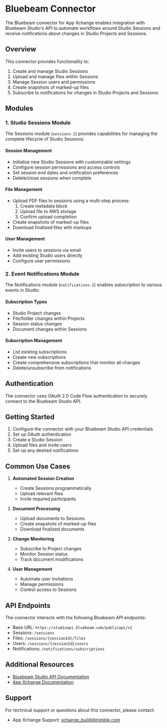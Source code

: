 # Bluebeam Connector

The Bluebeam connector for App Xchange enables integration with Bluebeam Studio's API to automate workflows around Studio Sessions and receive notifications about changes in Studio Projects and Sessions.

## Overview

This connector provides functionality to:

1. Create and manage Studio Sessions
2. Upload and manage files within Sessions
3. Manage Session users and permissions
4. Create snapshots of marked-up files
5. Subscribe to notifications for changes in Studio Projects and Sessions

## Modules

### 1. Studio Sessions Module

The Sessions module (`sessions-1`) provides capabilities for managing the complete lifecycle of Studio Sessions:

#### Session Management
- Initialize new Studio Sessions with customizable settings
- Configure session permissions and access controls
- Set session end dates and notification preferences
- Delete/close sessions when complete

#### File Management  
- Upload PDF files to sessions using a multi-step process:
  1. Create metadata block
  2. Upload file to AWS storage
  3. Confirm upload completion
- Create snapshots of marked-up files
- Download finalized files with markups

#### User Management
- Invite users to sessions via email
- Add existing Studio users directly
- Configure user permissions

### 2. Event Notifications Module

The Notifications module (`notifications-1`) enables subscription to various events in Studio:

#### Subscription Types
- Studio Project changes
- File/folder changes within Projects
- Session status changes
- Document changes within Sessions

#### Subscription Management
- List existing subscriptions
- Create new subscriptions
- Create comprehensive subscriptions that monitor all changes
- Delete/unsubscribe from notifications

## Authentication

The connector uses OAuth 2.0 Code Flow authentication to securely connect to the Bluebeam Studio API.

## Getting Started

1. Configure the connector with your Bluebeam Studio API credentials
2. Set up OAuth authentication
3. Create a Studio Session
4. Upload files and invite users
5. Set up any desired notifications

## Common Use Cases

1. **Automated Session Creation**
   - Create Sessions programmatically
   - Upload relevant files
   - Invite required participants

2. **Document Processing**
   - Upload documents to Sessions
   - Create snapshots of marked-up files
   - Download finalized documents

3. **Change Monitoring**
   - Subscribe to Project changes
   - Monitor Session status
   - Track document modifications

4. **User Management**
   - Automate user invitations
   - Manage permissions
   - Control access to Sessions

## API Endpoints

The connector interacts with the following Bluebeam API endpoints:

- Base URL: `https://studioapi.bluebeam.com/publicapi/v1`
- Sessions: `/sessions`
- Files: `/sessions/{sessionId}/files`
- Users: `/sessions/{sessionId}/users`
- Notifications: `/notifications/subscriptions`

## Additional Resources

- [Bluebeam Studio API Documentation](https://bbdn.bluebeam.com)
- [App Xchange Documentation](https://docs.appxchange.trimble.com)

## Support

For technical support or questions about this connector, please contact:
- App Xchange Support: xchange_build@trimble.com
